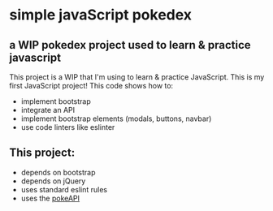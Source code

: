 # simple javaScript pokedex

## a WIP pokedex project used to learn & practice javascript

This project is a WIP that I'm using to learn & practice JavaScript. This is my first JavaScript project! This code shows how to:

* implement bootstrap
* integrate an API
* implement bootstrap elements (modals, buttons, navbar)
* use code linters like eslinter 


## This project:

* depends on bootstrap
* depends on jQuery
* uses standard eslint rules
* uses the [pokeAPI](https://pokeapi.co/)

